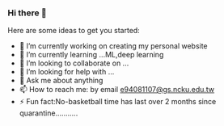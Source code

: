 ### Hi there 👋


Here are some ideas to get you started:

- 🔭 I’m currently working on creating my personal website
- 🌱 I’m currently learning ...ML,deep learning
- 👯 I’m looking to collaborate on ...
- 🤔 I’m looking for help with ...
- 💬 Ask me about anything
- 📫 How to reach me: by email e94081107@gs.ncku.edu.tw
- ⚡ Fun fact:No-basketball time has last over 2 months since quarantine...........
